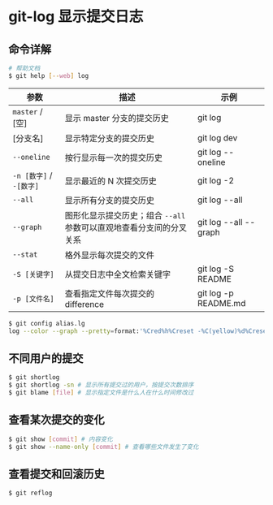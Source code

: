 # git-log 显示提交日志

## 命令详解

```sh
# 帮助文档
$ git help [--web] log
```

| 参数                    | 描述                                                                | 示例                  |
| ----------------------- | ------------------------------------------------------------------- | --------------------- |
| `master` / [空]         | 显示 master 分支的提交历史                                          | git log               |
| [分支名]                | 显示特定分支的提交历史                                              | git log dev           |
| `--oneline`             | 按行显示每一次的提交历史                                            | git log --oneline     |
| `-n [数字]` / `-[数字]` | 显示最近的 N 次提交历史                                             | git log -2            |
| `--all`                 | 显示所有分支的提交历史                                              | git log --all         |
| `--graph`               | 图形化显示提交历史；组合 `--all` 参数可以直观地查看分支间的分叉关系 | git log --all --graph |
| `--stat`                | 格外显示每次提交的文件                                              |                       |
| `-S [关键字]`           | 从提交日志中全文检索关键字                                          | git log -S README     |
| `-p [文件名]`           | 查看指定文件每次提交的 difference                                   | git log -p README.md  |

```sh
$ git config alias.lg
log --color --graph --pretty=format:'%Cred%h%Creset -%C(yellow)%d%Creset %s %Cgreen(%cr) %C(bold blue)<%an>%Creset' --abbrev-commit
```

## 不同用户的提交

```sh
$ git shortlog
$ git shortlog -sn # 显示所有提交过的用户，按提交次数排序
$ git blame [file] # 显示指定文件是什么人在什么时间修改过
```

## 查看某次提交的变化

```sh
$ git show [commit] # 内容变化
$ git show --name-only [commit] # 查看哪些文件发生了变化
```

## 查看提交和回滚历史

```sh
$ git reflog
```